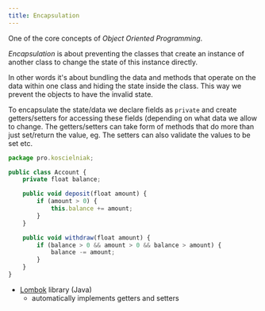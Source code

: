 ```yaml
---
title: Encapsulation
---
```


One of the core concepts of _Object Oriented Programming_.

_Encapsulation_ is about preventing the classes that create an instance of another class to change the state of this instance directly.

In other words it's about bundling the data and methods that operate on the data within one class and hiding the state inside the class. This way we prevent the objects to have the invalid state.

To encapsulate the state/data we declare fields as `private` and create getters/setters for accessing these fields (depending on what data we allow to change. The getters/setters can take form of methods that do more than just set/return the value, eg. The setters can also validate the values to be set etc.

```js
package pro.koscielniak;

public class Account {
	private float balance;

	public void deposit(float amount) {
		if (amount > 0) {
			this.balance += amount;
		}
	}

	public void withdraw(float amount) {
		if (balance > 0 && amount > 0 && balance > amount) {
			balance -= amount;
		}
	}
}
```



- [Lombok](https://projectlombok.org/) library (Java)
	- automatically implements getters and setters
